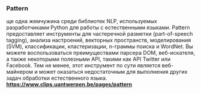 ### Pattern
ще одна жемчужина среди библиотек NLP, используемых разработчиками Python для работы с 
естественными языками. Pattern предоставляет инструменты для частеречной разметки 
(part-of-speech tagging), анализа настроений, векторных пространств, моделирования (SVM),
классификации, кластеризации, n-граммы поиска и WordNet. Вы можете воспользоваться 
преимуществами парсера DOM, веб-искателя, а также некоторыми полезными API, такими как 
API Twitter или Facebook. Тем не менее, этот инструмент по сути является веб-майнером и
может оказаться недостаточным для выполнения других задач обработки естественного языка.
**https://www.clips.uantwerpen.be/pages/pattern**
